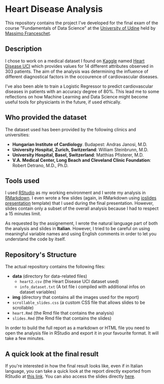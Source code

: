 # Heart Disease Analysis

This repository contains the project I've developed for the final exam of the course "Fundamentals of Data Science" at the [University of Udine](https://www.uniud.it/it) held by [Massimo Franceschet](https://users.dimi.uniud.it/~massimo.franceschet/ds/plugandplay/ds.html).

## Description

I chose to work on a medical dataset I found on [Kaggle](https://www.kaggle.com/) named [Heart Disease UCI](https://www.kaggle.com/ronitf/heart-disease-uci) which provides values for 14 different attributes observed in 303 patients. The aim of the analysis was determining the influence of different diagnostical factors in the occourence of cardiovascular diseases.

I've also been able to train a Logistic Regressor to predict cardiovascular diseases in patients with an accuracy degree of 80%. This lead me to some reflections on how Machine Learning and Data Science might become useful tools for physiciants in the future, if used ethically. 

## Who provided the dataset

The dataset used has been provided by the following clinics and universities:

- **Hungarian Institute of Cardiology**. Budapest: Andras Janosi, M.D.
- **University Hospital, Zurich, Switzerland**: William Steinbrunn, M.D.
- **University Hospital, Basel, Switzerland**: Matthias Pfisterer, M.D.
- **V.A. Medical Center, Long Beach and Cleveland Clinic Foundation**: Robert Detrano, M.D., Ph.D.


## Tools used

I used [RStudio](https://rstudio.com/) as my working environment and I wrote my analysis in [RMarkdown](https://rmarkdown.rstudio.com/). I even wrote a few slides (again, in RMarkdown using [ioslides presentation](https://bookdown.org/yihui/rmarkdown/ioslides-presentation.html) template) that I used during the final presentation. However, slides contain only a subset of the overall analysis because I had to respect a 15 minutes limit.

As requested by the assignement, I wrote the natural language part of both the analysis and slides in **Italian**. However, I tried to be careful on using meaningful variable names and using English comments in order to let you understand the code by itself.

## Repository's Structure

The actual repository contains the following files: 

- **data** (directory for data-related files)
	+ `heart2.csv` (the Heart Disease UCI dataset used)
	+ `info_dataset.txt` (A txt file i compiled with additional infos on dataset variables)
- **img** (directory that contains all the images used for the report)
- `scrollable_slides.css` (a custom CSS file that allows slides to be scrollable)
- `heart.Rmd` (the Rmd file that contains the analysis)
- `slides.Rmd` (the Rmd file that contains the slides)

In order to build the full report as a markdown or HTML file you need to open the analysis file in RStudio and export it in your favourite format. It will take a few minutes.

## A quick look at the final result

If you're interested in how the final result looks like, even if in Italian language, you can take a quick look at the report directly exported from RStudio at [this link](http://latoserver.dimi.uniud.it/~twc20_cantarutti/other/heart/). You can also access the slides directly [here](http://latoserver.dimi.uniud.it/~twc20_cantarutti/other/heart/Presentation.html#1).


